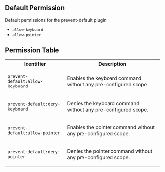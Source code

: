 ## Default Permission

Default permissions for the prevent-default plugin

- `allow-keyboard`
- `allow-pointer`

## Permission Table

<table>
<tr>
<th>Identifier</th>
<th>Description</th>
</tr>


<tr>
<td>

`prevent-default:allow-keyboard`

</td>
<td>

Enables the keyboard command without any pre-configured scope.

</td>
</tr>

<tr>
<td>

`prevent-default:deny-keyboard`

</td>
<td>

Denies the keyboard command without any pre-configured scope.

</td>
</tr>

<tr>
<td>

`prevent-default:allow-pointer`

</td>
<td>

Enables the pointer command without any pre-configured scope.

</td>
</tr>

<tr>
<td>

`prevent-default:deny-pointer`

</td>
<td>

Denies the pointer command without any pre-configured scope.

</td>
</tr>
</table>

